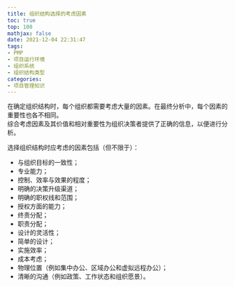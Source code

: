 ```yaml
---
title: 组织结构选择的考虑因素
toc: true
top: 100
mathjax: false
date: 2021-12-04 22:31:47
tags:
- PMP
- 项目运行环境
- 组织系统
- 组织结构类型
categories:
- 项目管理知识
---
```

在确定组织结构时，每个组织都需要考虑大量的因素。在最终分析中，每个因素的重要性也各不相同。  
综合考虑因素及其价值和相对重要性为组织决策者提供了正确的信息，以便进行分析。

选择组织结构时应考虑的因素包括（但不限于）：

- 与组织目标的一致性；
- 专业能力；
- 控制、效率与效果的程度；
- 明确的决策升级渠道；
- 明确的职权线和范围；
- 授权方面的能力；
- 终责分配；
- 职责分配；
- 设计的灵活性；
- 简单的设计；
- 实施效率；
- 成本考虑；
- 物理位置（例如集中办公、区域办公和虚拟远程办公）；
- 清晰的沟通（例如政策、工作状态和组织愿景）。
